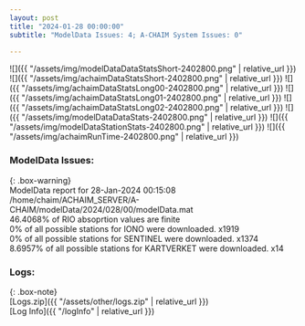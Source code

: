 ```yaml
---
layout: post
title: "2024-01-28 00:00:00"
subtitle: "ModelData Issues: 4; A-CHAIM System Issues: 0"

---
```


![]({{ "/assets/img/modelDataDataStatsShort-2402800.png" | relative_url }})
![]({{ "/assets/img/achaimDataStatsShort-2402800.png" | relative_url }})
![]({{ "/assets/img/achaimDataStatsLong00-2402800.png" | relative_url }})
![]({{ "/assets/img/achaimDataStatsLong01-2402800.png" | relative_url }})
![]({{ "/assets/img/achaimDataStatsLong02-2402800.png" | relative_url }})
![]({{ "/assets/img/modelDataDataStats-2402800.png" | relative_url }})
![]({{ "/assets/img/modelDataStationStats-2402800.png" | relative_url }})
![]({{ "/assets/img/achaimRunTime-2402800.png" | relative_url }})


### ModelData Issues:  
  
{: .box-warning}  
 ModelData report for 28-Jan-2024 00:15:08   
 /home/chaim/ACHAIM_SERVER/A-CHAIM/modelData/2024/028/00/modelData.mat   
 46.4068% of RIO absoprtion values are finite   
 0% of all possible stations for IONO were downloaded. x1919   
 0% of all possible stations for SENTINEL were downloaded. x1374   
 8.6957% of all possible stations for KARTVERKET were downloaded. x14   
  


### Logs:  
  
{: .box-note}  
[Logs.zip]({{ "/assets/other/logs.zip" | relative_url }})  
[Log Info]({{ "/logInfo" | relative_url }})  
